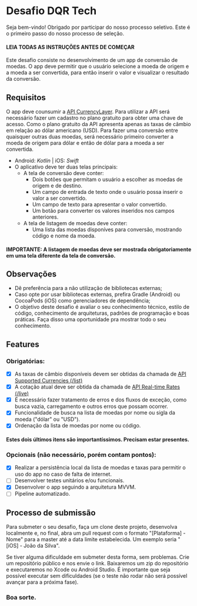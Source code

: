 # Desafio DQR Tech

Seja bem-vindo! Obrigado por participar do nosso processo seletivo. Este é o primeiro passo do nosso processo de seleção.

#### LEIA TODAS AS INSTRUÇÕES ANTES DE COMEÇAR

Este desafio consiste no desenvolvimento de um app de conversão de moedas. O app deve permitir que o usuário selecione a moeda de origem e a moeda a ser convertida, para então inserir o valor e visualizar o resultado da conversão.

## Requisitos

O app deve counsumir a [API CurrencyLayer](https://currencylayer.com/documentation). Para utilizar a API será necessário fazer um cadastro no plano gratuito para obter uma chave de acesso. Como o plano gratuito da API apresenta apenas as taxas de câmbio em relação ao dólar americano (USD).
Para fazer uma conversão entre quaisquer outras duas moedas, será necessário primeiro converter a moeda de origem para dólar e então de dólar para a moeda a ser convertida.

-   Android: _Kotlin_ | iOS: _Swift_
-   O aplicativo deve ter duas telas principais:
    -   A tela de conversão deve conter:
        -   Dois botões que permitam o usuário a escolher as moedas de origem e de destino.
        -   Um campo de entrada de texto onde o usuário possa inserir o valor a ser convertido.
        -   Um campo de texto para apresentar o valor convertido.
        -   Um botão para converter os valores inseridos nos campos anteriores.
    -   A tela de listagem de moedas deve conter:
        -   Uma lista das moedas disponíves para conversão, mostrando código e nome da moeda.
#### IMPORTANTE: A listagem de moedas deve ser mostrada obrigatoriamente em uma tela diferente da tela de conversão.

## Observações

-   Dê preferência para a não utilização de bibliotecas externas;
-   Caso opte por usar bibliotecas externas, prefira Gradle (Android) ou CocoaPods (iOS) como gerenciadores de dependência;
-   O objetivo deste desafio é avaliar o seu conhecimento técnico, estilo de código, conhecimento de arquiteturas, padrões de programação e boas práticas. Faça disso uma oportunidade pra mostrar todo o seu conhecimento.

## Features

### Obrigatórias:

-   [x] As taxas de câmbio disponíveis devem ser obtidas da chamada de [API Supported Currencies (/list)](https://currencylayer.com/documentation)
-   [x] A cotação atual deve ser obtida da chamada de [API Real-time Rates (/live)](https://currencylayer.com/documentation)
-   [x] É necessário fazer tratamento de erros e dos fluxos de exceção, como busca vazia, carregamento e outros erros que possam ocorrer.
-   [x] Funcionalidade de busca na lista de moedas por nome ou sigla da moeda ("dólar" ou "USD").
-   [x] Ordenação da lista de moedas por nome ou código.
#### Estes dois últimos itens são importantíssimos. Precisam estar presentes.

### Opcionais (não necessário, porém contam pontos):

-   [x] Realizar a persistência local da lista de moedas e taxas para permitir o uso do app no caso de falta de internet.
-   [ ] Desenvolver testes unitários e/ou funcionais.
-   [x] Desenvolver o app seguindo a arquitetura MVVM.
-   [ ] Pipeline automatizado.

## Processo de submissão

Para submeter o seu desafio, faça um clone deste projeto, desenvolva localmente e, no final, abra um pull request com o formato "[Plataforma] - Nome" para a master até a data limite estabelecida. Um exemplo seria "[iOS] - João da Silva".

Se tiver alguma dificuldade em submeter desta forma, sem problemas. Crie um repositório público e nos envie o link. Baixaremos um zip do repositório e executaremos no Xcode ou Android Studio. É importante que seja possível executar sem dificuldades (se o teste não rodar não será possível avançar para a próxima fase).

### Boa sorte.
